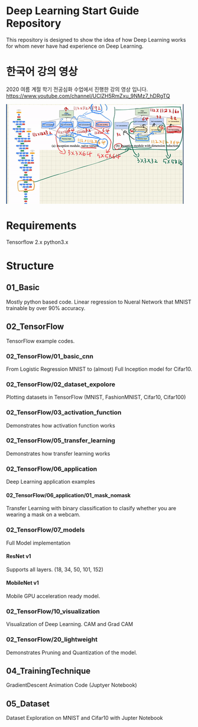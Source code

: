 # Deep Learning Start Guide Repository
This repository is designed to show the idea of how Deep Learning works for whom never have had experience on Deep Learning.

# 한국어 강의 영상
2020 여름 계절 학기 전공심화 수업에서 진행한 강의 영상 입니다.
https://www.youtube.com/channel/UClZH5RmZxu_9NMz7_hDRgTQ

<img src="https://raw.githubusercontent.com/JeiKeiLim/mygifcontainer/master/dl_guide/googlenet_anim.gif" />


# Requirements
Tensorflow 2.x
python3.x

# Structure
## 01_Basic
Mostly python based code. Linear regression to Nueral Network that MNIST trainable by over 90% accuracy.

## 02_TensorFlow
TensorFlow example codes.

### 02_TensorFlow/01_basic_cnn
From Logistic Regression MNIST to (almost) Full Inception model for Cifar10.

### 02_TensorFlow/02_dataset_expolore
Plotting datasets in TensorFlow (MNIST, FashionMNIST, Cifar10, Cifar100)

### 02_TensorFlow/03_activation_function
Demonstrates how activation function works

### 02_TensorFlow/05_transfer_learning
Demonstrates how transfer learning works

### 02_TensorFlow/06_application
Deep Learning application examples
#### 02_TensorFlow/06_application/01_mask_nomask
Transfer Learning with binary classification to clasify whether you are wearing a mask on a webcam.

### 02_TensorFlow/07_models
Full Model implementation
#### ResNet v1
Supports all layers. (18, 34, 50, 101, 152)
#### MobileNet v1
Mobile GPU acceleration ready model.

### 02_TensorFlow/10_visualization
Visualization of Deep Learning. CAM and Grad CAM

### 02_TensorFlow/20_lightweight
Demonstrates Pruning and Quantization of the model.

## 04_TrainingTechnique
GradientDescent Animation Code (Juptyer Notebook)

## 05_Dataset
Dataset Exploration on MNIST and Cifar10 with Jupter Notebook


